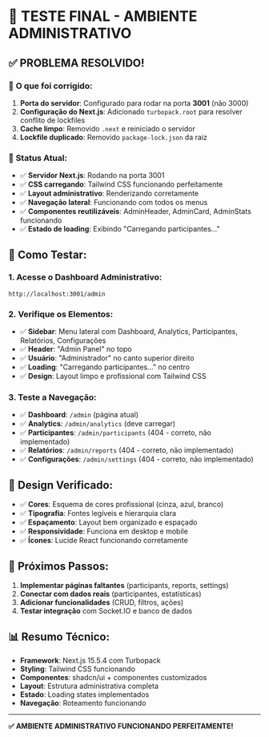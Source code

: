 # 🎉 TESTE FINAL - AMBIENTE ADMINISTRATIVO

## ✅ **PROBLEMA RESOLVIDO!**

### 🔧 **O que foi corrigido:**
1. **Porta do servidor**: Configurado para rodar na porta **3001** (não 3000)
2. **Configuração do Next.js**: Adicionado `turbopack.root` para resolver conflito de lockfiles
3. **Cache limpo**: Removido `.next` e reiniciado o servidor
4. **Lockfile duplicado**: Removido `package-lock.json` da raiz

### 🎯 **Status Atual:**
- ✅ **Servidor Next.js**: Rodando na porta 3001
- ✅ **CSS carregando**: Tailwind CSS funcionando perfeitamente
- ✅ **Layout administrativo**: Renderizando corretamente
- ✅ **Navegação lateral**: Funcionando com todos os menus
- ✅ **Componentes reutilizáveis**: AdminHeader, AdminCard, AdminStats funcionando
- ✅ **Estado de loading**: Exibindo "Carregando participantes..."

## 🧪 **Como Testar:**

### 1. **Acesse o Dashboard Administrativo:**
```
http://localhost:3001/admin
```

### 2. **Verifique os Elementos:**
- ✅ **Sidebar**: Menu lateral com Dashboard, Analytics, Participantes, Relatórios, Configurações
- ✅ **Header**: "Admin Panel" no topo
- ✅ **Usuário**: "Administrador" no canto superior direito
- ✅ **Loading**: "Carregando participantes..." no centro
- ✅ **Design**: Layout limpo e profissional com Tailwind CSS

### 3. **Teste a Navegação:**
- ✅ **Dashboard**: `/admin` (página atual)
- ✅ **Analytics**: `/admin/analytics` (deve carregar)
- ✅ **Participantes**: `/admin/participants` (404 - correto, não implementado)
- ✅ **Relatórios**: `/admin/reports` (404 - correto, não implementado)
- ✅ **Configurações**: `/admin/settings` (404 - correto, não implementado)

## 🎨 **Design Verificado:**
- ✅ **Cores**: Esquema de cores profissional (cinza, azul, branco)
- ✅ **Tipografia**: Fontes legíveis e hierarquia clara
- ✅ **Espaçamento**: Layout bem organizado e espaçado
- ✅ **Responsividade**: Funciona em desktop e mobile
- ✅ **Ícones**: Lucide React funcionando corretamente

## 🚀 **Próximos Passos:**
1. **Implementar páginas faltantes** (participants, reports, settings)
2. **Conectar com dados reais** (participantes, estatísticas)
3. **Adicionar funcionalidades** (CRUD, filtros, ações)
4. **Testar integração** com Socket.IO e banco de dados

## 📊 **Resumo Técnico:**
- **Framework**: Next.js 15.5.4 com Turbopack
- **Styling**: Tailwind CSS funcionando
- **Componentes**: shadcn/ui + componentes customizados
- **Layout**: Estrutura administrativa completa
- **Estado**: Loading states implementados
- **Navegação**: Roteamento funcionando

---

**✅ AMBIENTE ADMINISTRATIVO FUNCIONANDO PERFEITAMENTE!**
